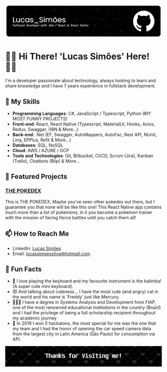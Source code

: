 <!-- Banner or highlight image -->
![Banner](https://github.com/ImZicky/ImZicky/blob/5857eeccb903b783614c05e5a7390a57f406046c/github-header-image.png)

# 🫰🏻 Hi There! 'Lucas Simões' Here! 🫰🏻

I'm a developer passionate about technology, always looking to learn and share knowledge and I have 7 years experience in fullstack development.

## 🚀 My Skills

- **Programming Languages**: C#, JavaScript / Typescript, Python (MY MOST FUNNY PROJECTS)
- **Front-end**: React, React Native (Typescript, MaterialUI, Hooks, Axios, Redux, Swagger, i18N & More...)
- **Back-end**: .Net (EF, Swagger, AutoMappers, AutoFac, Rest API, NUnit, Linq, EPPlus, Refit & More...)
- **Databases**: SQL, NoSQL 
- **Cloud**: AWS / AZURE / GCP 
- **Tools and Technologies**: Git, Bitbucket, CI/CD, Scrum (Jira), Kanban (Trello), Chatbots (Blip) & More...

## 🌟 Featured Projects

### [THE POKEDEX](https://github.com/ImZicky/PokedexNative)
This is THE POKEDEX, Maybe you've seen other pokedex out there, but I guarantee you that none will be like this one! This React Native app contains much more than a list of pokemons, in it you become a pokemon trainer with the mission of facing fierce battles until you catch them all! 

## 📫 How to Reach Me

- LinkedIn: [Lucas Simões](https://www.linkedin.com/in/lucazsimoes/)
- Email: lucassimoessilva@hotmail.com

## 🎉 Fun Facts

- 🎹 I love playing the keyboard and my favourite instrument is the kalimba! (A super cute mini keyboard).
- 😻 And talking about cuteness... I have the most cute (and angry) cat in the world and his name is 'Freddy' just like Mercury.
- 🧑🏻‍🎓 I have a degree in Systems Analysis and Development from FIAP, one of the most renowned educational institutions in the country (Brazil) and I had the privilege of being a full scholarship recipient throughout my academic journey
- 🥇 In 2019 I won 5 hackatons, the most special for me was the one that my team and I had the honor of opening the car speed camera data from the largest city in Latin America (São Paulo) for consumption via API.

<!-- Banner or farewell image -->
![Thanks for visiting!](https://github.com/ImZicky/ImZicky/blob/master/github-footer-image.png)
